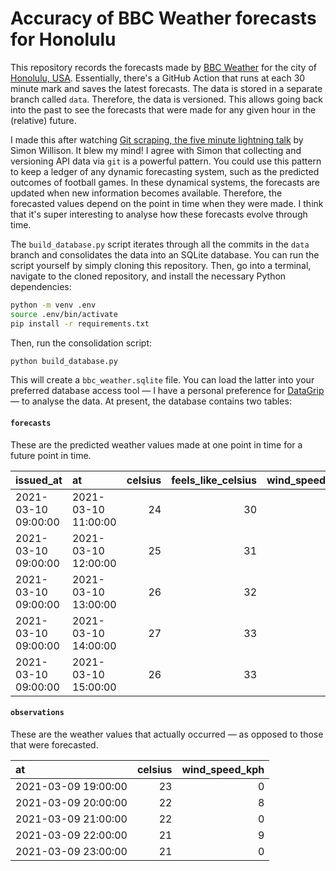 # Accuracy of BBC Weather forecasts for Honolulu

This repository records the forecasts made by [BBC Weather](https://www.bbc.com/weather) for the city of [Honolulu, USA](https://www.wikiwand.com/en/Honolulu). Essentially, there's a GitHub Action that runs at each 30 minute mark and saves the latest forecasts. The data is stored in a separate branch called `data`. Therefore, the data is versioned. This allows going back into the past to see the forecasts that were made for any given hour in the (relative) future.

I made this after watching [Git scraping, the five minute lightning talk](https://simonwillison.net/2021/Mar/5/git-scraping/) by Simon Willison. It blew my mind! I agree with Simon that collecting and versioning API data via `git` is a powerful pattern. You could use this pattern to keep a ledger of any dynamic forecasting system, such as the predicted outcomes of football games. In these dynamical systems, the forecasts are updated when new information becomes available. Therefore, the forecasted values depend on the point in time when they were made. I think that it's super interesting to analyse how these forecasts evolve through time.

The `build_database.py` script iterates through all the commits in the `data` branch and consolidates the data into an SQLite database. You can run the script yourself by simply cloning this repository. Then, go into a terminal, navigate to the cloned repository, and install the necessary Python dependencies:

```sh
python -m venv .env
source .env/bin/activate
pip install -r requirements.txt
```

Then, run the consolidation script:

```sh
python build_database.py
```

This will create a `bbc_weather.sqlite` file. You can load the latter into your preferred database access tool — I have a personal preference for [DataGrip](https://www.jetbrains.com/datagrip/) — to analyse the data. At present, the database contains two tables:

#### `forecasts`

These are the predicted weather values made at one point in time for a future point in time.

| issued_at           | at                  |   celsius |   feels_like_celsius |   wind_speed_kph |
|:--------------------|:--------------------|----------:|---------------------:|-----------------:|
| 2021-03-10 09:00:00 | 2021-03-10 11:00:00 |        24 |                   30 |               16 |
| 2021-03-10 09:00:00 | 2021-03-10 12:00:00 |        25 |                   31 |               17 |
| 2021-03-10 09:00:00 | 2021-03-10 13:00:00 |        26 |                   32 |               17 |
| 2021-03-10 09:00:00 | 2021-03-10 14:00:00 |        27 |                   33 |               17 |
| 2021-03-10 09:00:00 | 2021-03-10 15:00:00 |        26 |                   33 |               17 |

#### `observations`

These are the weather values that actually occurred — as opposed to those that were forecasted.

| at                  |   celsius |   wind_speed_kph |
|:--------------------|----------:|-----------------:|
| 2021-03-09 19:00:00 |        23 |                0 |
| 2021-03-09 20:00:00 |        22 |                8 |
| 2021-03-09 21:00:00 |        22 |                0 |
| 2021-03-09 22:00:00 |        21 |                9 |
| 2021-03-09 23:00:00 |        21 |                0 |

